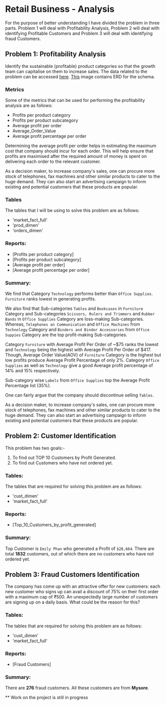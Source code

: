 # Retail Business - Analysis
For the purpose of better understanding I have divided the problem in three parts. Problem 1 will deal with Profitability Analysis, Problem 2 will deal with identifying Profitable Customers and Problem 3 will deal with identifying fraud Customers.

## Problem 1: Profitability Analysis

Identify the sustainable (profitable) product categories so that the growth team can capitalise on them to increase sales. The data related to the problem can be accessed [here]. [This] image contains ERD for the schema.

### Metrics

Some of the metrics that can be used for performing the profitability analysis are as follows:

- Profits per product category
- Profits per product subcategory
- Average profit per order
- Average_Order_Value
- Average profit percentage per order

Determining the average profit per order helps in estimating the maximum cost that company should incur for each order. This will help ensure that profits are maximised after the required amount of money is spent on delivering each order to the relevant customer.

As a decision maker, to increase company's sales, one can procure more stock of telephones, fax machines and other similar products to cater to the huge demand.
They can also start an advertising campaign to inform existing and potential customers that these products are popular.
### Tables
The tables that I will be using to solve this problem are as follows:

- 'market_fact_full'
- 'prod_dimen'
- 'orders_dimen'

### Reports:
- [Profits per product category]
- [Profits per product subcategory]
- [Average profit per order]
- [Average profit percentage per order]

### Summary:
We find that Category `Technology` performs better than `Office Supplies`. `Furniture` ranks lowest in generating profits.

We also find that Sub-categories `Tables` and `Bookcases` in `Furniture` Category and Sub-categories `Scissors, Rulers and Trimmers` and `Rubber Bands` in `Office Supplies` Category are loss-making Sub-categories. Whereas, `Telephones an Communication` and `Office Machines` from `Technology` Category and `Binders and Binder Accessories` from `Office Suppies` Category are the top profit-making Sub-categories.

Category `Furniture` with Average Profit Per Order of ~$75 ranks the lowest and `Technology` being the highest with Average Profit Per Order of $417.
Though, Average Order Value(AOV) of `Furniture` Category is the highest but low profits produce Average Profit Percentage of only 2%.
Category `Office Supplies` as well as `Technology` give a good Average profit percentage of 14% and 15% respectively.

Sub-category wise `Labels` from `Office Supplies` top the Average Profit Percentage list (35%).

One can fairly argue that the company should discontinue selling `Tables`.

As a decision maker, to increase company's sales, one can procure more stock of telephones, fax machines and other similar products to cater to the huge demand.
They can also start an advertising campaign to inform existing and potential customers that these products are popular.


## Problem 2: Customer Identification
This problem has two goals:-
1. To find out TOP 10 Customers by Profit Generated.
2. To find out Customers who have not ordered yet.

### Tables: 
The tables that are required for solving this problem are as follows:

- 'cust_dimen'
- 'market_fact_full'

### Reports:
- [Top_10_Customers_by_profit_generated]

### Summary:
Top Customer is `Emily Phan` who generated a Profit of `$28,664`.
There are total **1832** customers, out of which there are no customers who have not ordered yet.

## Problem 3: Fraud Customers Identification
The company has come up with an attractive offer for new customers: each new customer who signs up can avail a discount of 75% on their first order with a maximum cap of ₹500. An unexpectedly large number of customers are signing up on a daily basis. What could be the reason for this?

### Tables: 
The tables that are required for solving this problem are as follows:

- 'cust_dimen'
- 'market_fact_full'

### Reports:
- [Fraud Customers]

### Summary:
There are **276** fraud customers. All these customers are from **Mysore**.

** Work on the project is still in progress


[here]: <https://github.com/yuthB/Retail-Business---Profitability-Analysis/blob/main/Market_Star_Schema.sql>
[This]:<https://github.com/yuthB/Retail-Business---Profitability-Analysis/blob/main/Market_Schema_ERD.png>
